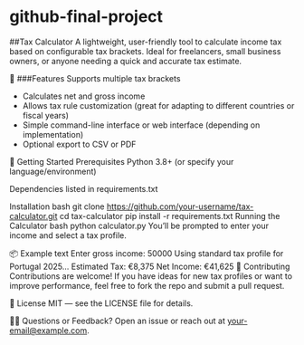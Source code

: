 # github-final-project

##Tax Calculator
A lightweight, user-friendly tool to calculate income tax based on configurable tax brackets. Ideal for freelancers, small business owners, or anyone needing a quick and accurate tax estimate.

🔧 ###Features
Supports multiple tax brackets

- Calculates net and gross income
- Allows tax rule customization (great for adapting to different countries or fiscal years)
- Simple command-line interface or web interface (depending on implementation)
- Optional export to CSV or PDF

🚀 Getting Started
Prerequisites
Python 3.8+ (or specify your language/environment)

Dependencies listed in requirements.txt

Installation
bash
git clone https://github.com/your-username/tax-calculator.git
cd tax-calculator
pip install -r requirements.txt
Running the Calculator
bash
python calculator.py
You’ll be prompted to enter your income and select a tax profile.

📦 Example
text
Enter gross income: 50000
Using standard tax profile for Portugal 2025...
Estimated Tax: €8,375
Net Income: €41,625
🤝 Contributing
Contributions are welcome! If you have ideas for new tax profiles or want to improve performance, feel free to fork the repo and submit a pull request.

📝 License
MIT — see the LICENSE file for details.

🙋‍♂️ Questions or Feedback?
Open an issue or reach out at your-email@example.com.
